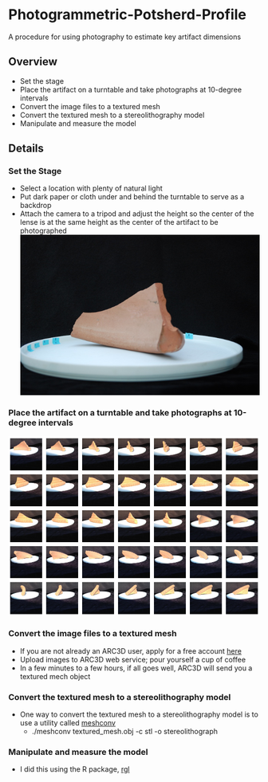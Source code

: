 # Photogrammetric-Potsherd-Profile
A procedure for using photography to estimate key artifact dimensions 
## Overview
* Set the stage
* Place the artifact on a turntable and take photographs at 10-degree intervals
* Convert the image files to a textured mesh
* Convert the textured mesh to a stereolithography model
* Manipulate and measure the model

## Details
### Set the Stage
* Select a location with plenty of natural light
* Put dark paper or cloth under and behind the turntable to serve as a backdrop
* Attach the camera to a tripod and adjust the height so the center of the lense is at the same height as the center of the artifact to be photographed
![image](https://github.com/KarlEdwards/Photogrammetric-Potsherd-Profile/blob/master/illustration_stage.JPG)
### Place the artifact on a turntable and take photographs at 10-degree intervals
![image](https://github.com/KarlEdwards/Photogrammetric-Potsherd-Profile/blob/master/illustration_every_ten_degrees.png)
### Convert the image files to a textured mesh
* If you are not already an ARC3D user, apply for a free account [here](https://homes.esat.kuleuven.be/~visit3d/webservice/v2/request_login.php)
* Upload images to ARC3D web service; pour yourself a cup of coffee
* In a few minutes to a few hours, if all goes well, ARC3D will send you a textured mech object
### Convert the textured mesh to a stereolithography model
* One way to convert the textured mesh to a stereolithography model is to use a utility called [meshconv](http://www.patrickmin.com/meshconv/)
  * ./meshconv textured_mesh.obj -c stl -o stereolithograph
### Manipulate and measure the model
* I did this using the R package, [rgl](https://www.rdocumentation.org/packages/rgl/versions/0.97.0)
